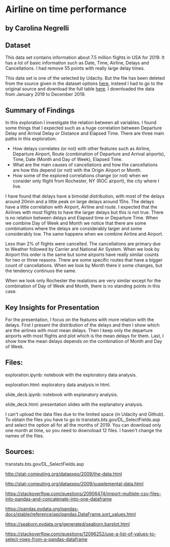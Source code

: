 # Airline on time performance
## by Carolina Negrelli


## Dataset

This data set contains information about 7.5 million flights in USA for 2019. It has a lot of basic information such as Date, Time, Airline, Delays and Cancellations. I had remove 55 points with really large delay times.

This data set is one of the selected by Udacity. But the file has been deleted from the source given in the dataset options [here](http://stat-computing.org/dataexpo/2009/the-data.html), insteed I had to go to the original source and download the full table [here](transtats.bts.gov/DL_SelectFields.asp). I downloaded the data from January 2019 to December 2019.


## Summary of Findings

In this exploration I investigate the relation between all variables. I found some things that I expected such as a huge correlation between Departure Delay and Arrival Delay or Distance and Elapsed Time. There are three main paths in this exploration:

- How delays correlates (or not) with other features such as Airline, Departure Airport, Route (combination of Departure and Arrival airports), Time, Date (Month and Day of Week), Elapsed Time.  
- What are the main causes of cancellations and how the cancellations are how this depend (or not) with the Origin Airport or Month.
- How some of the explored correlations change (or not) when we consider only flight from Rochester, NY (ROC airport), the city where I live.

I have found that delays have a bimodal distribution, with most of the delays around 20min and a little peak on large delays around 15hs. The delays have a little correlation with Airport, Airline and route. I expected that the Airlines with most flights to have the larger delays but this is not true. There is no relation between delays and Elapsed time or Departure Time. When we combine Day of Week and Month we notice that there are some combinations where the delays are considerably larger and some considerably low. The same happens when we combine Airline and Airport.  

Less than 2% of flights were cancelled. The cancellations are primary due to Weather followed by Carrier and National Air System. When we look by Airport this order is the same but some airports have really similar counts for two or three reasons. There are some specific routes that have a bigger count of cancellations. When we look by Month there ir some changes, but the tendency continuos the same.

When we look only Rochester the realations are very similar except for the combination of Day of Week and Month, there is no standing points in this case.




## Key Insights for Presentation

For the presentation, I focus on the features with more relation with the delays. First I present the distribution of the delays and then I show which are the airlines with most mean delays. Then I keep only the departure airports with most flights and plot which is the mean delays for them. Last, I show how the mean delays depends on the combination of Month and Day of Week. 

## Files:

exploration.ipynb: notebook with the exploratory data analysis.

exploration.html: exploratory data analysis in html.

slide_deck.ipynb: notebook with explanatory analysis.

slide_deck.html: presentation slides with the explanatory analysis.

I can't upload the data files due to the limited space (in Udacity and Github). To obtain the files you have to go to transtats.bts.gov/DL_SelectFields.asp and select the option all for all the months of 2019. You can download only one month at time, so you need to downoload 12 files. I haven't change the names of the files.  


## Sources:

transtats.bts.gov/DL_SelectFields.asp

http://stat-computing.org/dataexpo/2009/the-data.html

http://stat-computing.org/dataexpo/2009/supplemental-data.html

https://stackoverflow.com/questions/20906474/import-multiple-csv-files-into-pandas-and-concatenate-into-one-dataframe

https://pandas.pydata.org/pandas-docs/stable/reference/api/pandas.DataFrame.sort_values.html

https://seaborn.pydata.org/generated/seaborn.barplot.html

https://stackoverflow.com/questions/12096252/use-a-list-of-values-to-select-rows-from-a-pandas-dataframe
